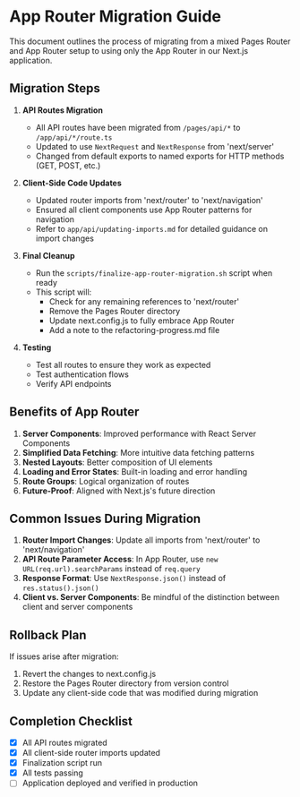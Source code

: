 # App Router Migration Guide

This document outlines the process of migrating from a mixed Pages Router and App Router setup to using only the App Router in our Next.js application.

## Migration Steps

1. **API Routes Migration**
   - All API routes have been migrated from `/pages/api/*` to `/app/api/*/route.ts`
   - Updated to use `NextRequest` and `NextResponse` from 'next/server'
   - Changed from default exports to named exports for HTTP methods (GET, POST, etc.)

2. **Client-Side Code Updates**
   - Updated router imports from 'next/router' to 'next/navigation'
   - Ensured all client components use App Router patterns for navigation
   - Refer to `app/api/updating-imports.md` for detailed guidance on import changes

3. **Final Cleanup**
   - Run the `scripts/finalize-app-router-migration.sh` script when ready
   - This script will:
     - Check for any remaining references to 'next/router'
     - Remove the Pages Router directory
     - Update next.config.js to fully embrace App Router
     - Add a note to the refactoring-progress.md file

4. **Testing**
   - Test all routes to ensure they work as expected
   - Test authentication flows
   - Verify API endpoints

## Benefits of App Router

1. **Server Components**: Improved performance with React Server Components
2. **Simplified Data Fetching**: More intuitive data fetching patterns
3. **Nested Layouts**: Better composition of UI elements
4. **Loading and Error States**: Built-in loading and error handling
5. **Route Groups**: Logical organization of routes
6. **Future-Proof**: Aligned with Next.js's future direction

## Common Issues During Migration

1. **Router Import Changes**: Update all imports from 'next/router' to 'next/navigation'
2. **API Route Parameter Access**: In App Router, use `new URL(req.url).searchParams` instead of `req.query`
3. **Response Format**: Use `NextResponse.json()` instead of `res.status().json()`
4. **Client vs. Server Components**: Be mindful of the distinction between client and server components

## Rollback Plan

If issues arise after migration:
1. Revert the changes to next.config.js
2. Restore the Pages Router directory from version control
3. Update any client-side code that was modified during migration

## Completion Checklist

- [x] All API routes migrated
- [x] All client-side router imports updated
- [x] Finalization script run
- [x] All tests passing
- [ ] Application deployed and verified in production 